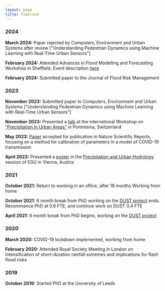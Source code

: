 ```yaml
---
layout: page
title: Timeline
---
```


### 2024

**March 2024:** Paper rejected by Computers, Environment and Urban Systems after review ["Understanding Pedestrian Dynamics using Machine Learning with Real-Time Urban Sensors"]

**February 2024:** Attended Advances in Flood Modelling and Forecasting Workshop in Sheffield. Event description [here](https://www.sheffield.ac.uk/civil/news/advances-flood-modelling-and-forecasting-workshop#:~:text=Dr%20Georges%20Kesserwani%2C%20Senior%20Lecturer,on%201%2D2%20February%202024)

**February 2024:** Submitted paper to the Journal of Flood Risk Management

### 2023

**November 2023:** Submitted paper to Computers, Environment and Urban Systems ["Understanding Pedestrian Dynamics using Machine Learning with Real-Time Urban Sensors"]

**November 2023:** Presented a [talk](https://masher92.github.io/pdfs/Prez_MollyAsher.pdf) at the international Workshop on [“Precipitation in Urban Areas"](https://urbanrain.ethz.ch/) in Pontresina, Switzerland

**May 2023:** [Paper](https://www.nature.com/articles/s41598-023-35580-z) accepted for publication in Nature Scientific Reports, focusing on a method for calibration of parameters in a model of COVID-19 transmission 

**April 2023:** Presented a [poster](https://meetingorganizer.copernicus.org/EGU23/EGU23-12555.html) in the [Precipitation and Urban Hydrology](https://meetingorganizer.copernicus.org/EGU23/session/45991) session of EGU in Vienna, Austria


### 2021

**October 2021:** Return to working in an office, after 18 months Working from home

**October 2021:** 6 month break from PhD working on the [DUST project](https://dust.leeds.ac.uk/) ends. Recommence PhD at 0.6 FTE, and continue work on DUST 0.4 FTE

**April 2021:** 6 month break from PhD begins, working on the [DUST project](https://dust.leeds.ac.uk/)    


### 2020
**March 2020:** COVID-19 lockdown implemented, working from home   

**February 2020:** Attended Royal Society Meeting in London on Intensification of short-duration rainfall extremes and implications for flash flood risks  

### 2019
**October 2019:** Started PhD at the University of Leeds
